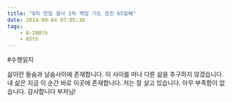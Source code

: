 ```yaml
---
title: "8차 천일 결사 2차 백일 기도 정진 65일째"
date: 2014-09-04 07:05:38
tags:
    - 8-200th
    - 65th
---
```


#수행일지

삶이란 들숨과 날숨사이에 존재합니다. 이 사이를 떠나 다른 삶을 추구하지 않겠습니다. 내 삶은 지금 이 순간 바로 이곳에 존재합니다. 저는 잘 살고 있습니다. 아무 부족함이 없습니다. 감사합니다 부처님!
